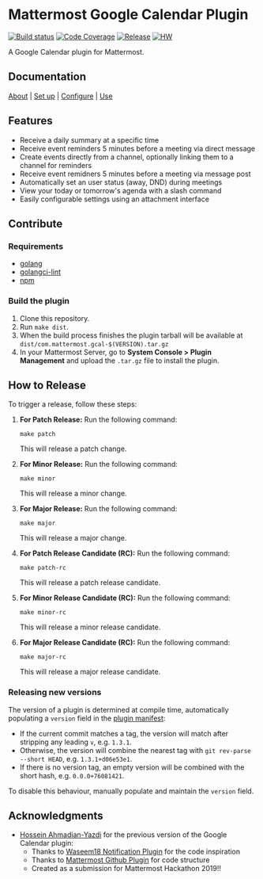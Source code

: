 # Mattermost Google Calendar Plugin

[![Build status](https://github.com/mattermost/mattermost-plugin-google-calendar/actions/workflows/ci.yml/badge.svg)](https://github.com/mattermost/mattermost-plugin-google-calendar/actions/workflows/ci.yml)
[![Code Coverage](https://img.shields.io/codecov/c/github/mattermost/mattermost-plugin-google-calendar/master)](https://codecov.io/gh/mattermost/mattermost-plugin-google-calendar)
[![Release](https://img.shields.io/github/v/release/mattermost/mattermost-plugin-google-calendar)](https://github.com/mattermost/mattermost-plugin-google-calendar/releases/latest)
[![HW](https://img.shields.io/github/issues/mattermost/mattermost-plugin-google-calendar/Up%20For%20Grabs?color=dark%20green&label=Help%20Wanted)](https://github.com/mattermost/mattermost-plugin-google-calendar/issues?q=is%3Aissue+is%3Aopen+sort%3Aupdated-desc+label%3A%22Up+For+Grabs%22+label%3A%22Help+Wanted%22)

A Google Calendar plugin for Mattermost.

## Documentation

[About](docs/about.md) | [Set up](docs/setup.md) | [Configure](docs/configuration.md) | [Use](docs/usage.md)

## Features

- Receive a daily summary at a specific time
- Receive event reminders 5 minutes before a meeting via direct message
- Create events directly from a channel, optionally linking them to a channel for reminders
- Receive event remidners 5 minutes before a meeting via message post
- Automatically set an user status (away, DND) during meetings
- View your today or tomorrow's agenda with a slash command
- Easily configurable settings using an attachment interface

## Contribute

### Requirements

- [golang](https://golang.org/doc/install)
- [golangci-lint](https://golangci-lint.run/usage/install/)
- [npm](https://www.npmjs.com/get-npm)

### Build the plugin

1. Clone this repository.
1. Run `make dist`.
2. When the build process finishes the plugin tarball will be available at `dist/com.mattermost.gcal-$(VERSION).tar.gz`
3. In your Mattermost Server, go to **System Console > Plugin Management** and upload the `.tar.gz` file to install the plugin.

## How to Release

To trigger a release, follow these steps:

1. **For Patch Release:** Run the following command:
    ```
    make patch
    ```
   This will release a patch change.

2. **For Minor Release:** Run the following command:
    ```
    make minor
    ```
   This will release a minor change.

3. **For Major Release:** Run the following command:
    ```
    make major
    ```
   This will release a major change.

4. **For Patch Release Candidate (RC):** Run the following command:
    ```
    make patch-rc
    ```
   This will release a patch release candidate.

5. **For Minor Release Candidate (RC):** Run the following command:
    ```
    make minor-rc
    ```
   This will release a minor release candidate.

6. **For Major Release Candidate (RC):** Run the following command:
    ```
    make major-rc
    ```
   This will release a major release candidate.

### Releasing new versions

The version of a plugin is determined at compile time, automatically populating a `version` field in the [plugin manifest](plugin.json):
* If the current commit matches a tag, the version will match after stripping any leading `v`, e.g. `1.3.1`.
* Otherwise, the version will combine the nearest tag with `git rev-parse --short HEAD`, e.g. `1.3.1+d06e53e1`.
* If there is no version tag, an empty version will be combined with the short hash, e.g. `0.0.0+76081421`.

To disable this behaviour, manually populate and maintain the `version` field.

## Acknowledgments

* [Hossein Ahmadian-Yazdi](https://github.com/hahmadia) for the previous version of the Google Calendar plugin:
    * Thanks to [Waseem18 Notification Plugin](https://github.com/waseem18/mattermost-plugin-google-calendar) for the code inspiration
    * Thanks to [Mattermost Github Plugin](https://github.com/mattermost/mattermost-plugin-github) for code structure
    * Created as a submission for Mattermost Hackathon 2019!!
